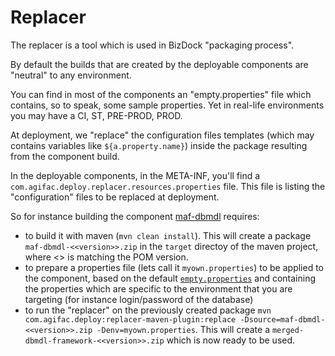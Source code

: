 # Replacer
The replacer is a tool which is used in BizDock "packaging process".

By default the builds that are created by the deployable components are "neutral" to any environment.

You can find in most of the components an "empty.properties" file which contains, so to speak, some sample properties.
Yet in real-life environments you may have a CI, ST, PRE-PROD, PROD.

At deployment, we "replace" the configuration files templates (which may contains variables like `${a.property.name}`) inside the package resulting from the component build.

In the deployable components, in the META-INF, you'll find a `com.agifac.deploy.replacer.resources.properties` file.
This file is listing the "configuration" files to be replaced at deployment.

So for instance building the component [maf-dbmdl](https://github.com/theAgileFactory/maf-dbmdl) requires:
  * to build it with maven (`mvn clean install`). This will create a package `maf-dbmdl-<<version>>.zip` in the `target` directoy of the maven project, where <<version>> is matching the POM version.
  * to prepare a properties file (lets call it `myown.properties`) to be applied to the component, based on the default [`empty.properties`](https://github.com/theAgileFactory/maf-dbmdl/tree/master/src/main/properties) and containing the properties which are specific to the environment that you are targeting (for instance login/password of the database)
  * to run the "replacer" on the previously created package `mvn com.agifac.deploy:replacer-maven-plugin:replace -Dsource=maf-dbmdl-<<version>>.zip -Denv=myown.properties`. This will create a `merged-dbmdl-framework-<<version>>.zip` which is now ready to be used.
  
